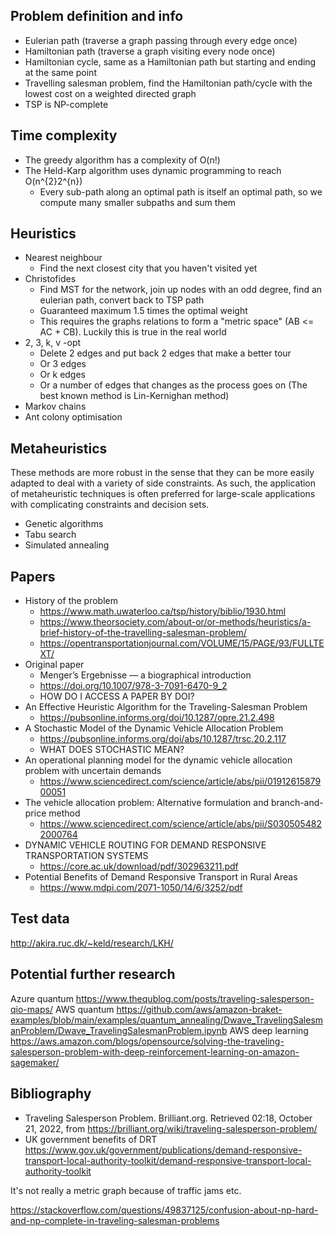 ## Problem definition and info
- Eulerian path (traverse a graph passing through every edge once)
- Hamiltonian path (traverse a graph visiting every node once)
- Hamiltonian cycle, same as a Hamiltonian path but starting and ending at the same point
- Travelling salesman problem, find the Hamiltonian path/cycle with the lowest cost on a weighted directed graph
- TSP is NP-complete

## Time complexity
- The greedy algorithm has a complexity of O(n!)
- The Held-Karp algorithm uses dynamic programming to reach O(n^{2}2^{n})
  - Every sub-path along an optimal path is itself an optimal path, so we compute many smaller subpaths and sum them

## Heuristics
- Nearest neighbour
  - Find the next closest city that you haven't visited yet
- Christofides
  - Find MST for the network, join up nodes with an odd degree, find an eulerian path, convert back to TSP path
  - Guaranteed maximum 1.5 times the optimal weight
  - This requires the graphs relations to form a "metric space" (AB <= AC + CB). Luckily this is true in the real world
- 2, 3, k, v -opt
  - Delete 2 edges and put back 2 edges that make a better tour
  - Or 3 edges
  - Or k edges
  - Or a number of edges that changes as the process goes on (The best known method is Lin-Kernighan method)
- Markov chains
- Ant colony optimisation

## Metaheuristics
These methods are more robust in the sense that they can be more easily adapted to deal with a variety of side constraints. As such, the application of metaheuristic techniques is often preferred for large-scale applications with complicating constraints and decision sets.
- Genetic algorithms
- Tabu search
- Simulated annealing

## Papers
- History of the problem
  - https://www.math.uwaterloo.ca/tsp/history/biblio/1930.html
  - https://www.theorsociety.com/about-or/or-methods/heuristics/a-brief-history-of-the-travelling-salesman-problem/
  - https://opentransportationjournal.com/VOLUME/15/PAGE/93/FULLTEXT/
- Original paper
  - Menger’s Ergebnisse — a biographical introduction
  - https://doi.org/10.1007/978-3-7091-6470-9_2
  - HOW DO I ACCESS A PAPER BY DOI?
- An Effective Heuristic Algorithm for the Traveling-Salesman Problem
  - https://pubsonline.informs.org/doi/10.1287/opre.21.2.498
- A Stochastic Model of the Dynamic Vehicle Allocation Problem
  - https://pubsonline.informs.org/doi/abs/10.1287/trsc.20.2.117
  - WHAT DOES STOCHASTIC MEAN?
- An operational planning model for the dynamic vehicle allocation problem with uncertain demands
  - https://www.sciencedirect.com/science/article/abs/pii/0191261587900051
- The vehicle allocation problem: Alternative formulation and branch-and-price method
  - https://www.sciencedirect.com/science/article/abs/pii/S0305054822000764
- DYNAMIC VEHICLE ROUTING FOR DEMAND RESPONSIVE TRANSPORTATION SYSTEMS
  - https://core.ac.uk/download/pdf/302963211.pdf
- Potential Benefits of Demand Responsive Transport in Rural Areas
  - https://www.mdpi.com/2071-1050/14/6/3252/pdf

## Test data
http://akira.ruc.dk/~keld/research/LKH/

## Potential further research
Azure quantum https://www.thequblog.com/posts/traveling-salesperson-qio-maps/
AWS quantum https://github.com/aws/amazon-braket-examples/blob/main/examples/quantum_annealing/Dwave_TravelingSalesmanProblem/Dwave_TravelingSalesmanProblem.ipynb
AWS deep learning https://aws.amazon.com/blogs/opensource/solving-the-traveling-salesperson-problem-with-deep-reinforcement-learning-on-amazon-sagemaker/

## Bibliography
- Traveling Salesperson Problem. Brilliant.org. Retrieved 02:18, October 21, 2022, from https://brilliant.org/wiki/traveling-salesperson-problem/
- UK government benefits of DRT https://www.gov.uk/government/publications/demand-responsive-transport-local-authority-toolkit/demand-responsive-transport-local-authority-toolkit


It's not really a metric graph because of traffic jams etc.


https://stackoverflow.com/questions/49837125/confusion-about-np-hard-and-np-complete-in-traveling-salesman-problems